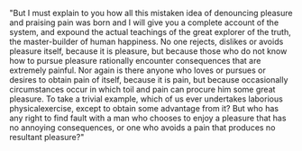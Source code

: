 "But I must explain to you how all this mistaken idea of denouncing pleasure and praising pain 
was born and I will give you a complete account of the system, and expound the actual teachings 
of the great explorer of the truth, the master-builder of human happiness. No one rejects, dislikes
or avoids pleasure itself, because it is pleasure, but because those who do not know how to
pursue pleasure rationally encounter consequences that are extremely painful. Nor again is
there anyone who loves or pursues or desires to obtain pain of itself, because it is pain,
but because occasionally circumstances occur in which toil and pain can procure him some
great pleasure. To take a trivial example, which of us ever undertakes laborious physicalexercise,
except to obtain some advantage from it? But who has any right to find fault
with a man who chooses to enjoy a pleasure that has no annoying consequences, or one who avoids a
pain that produces no resultant pleasure?"